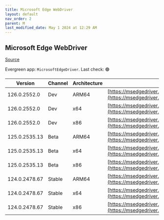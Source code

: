 ```yaml
---
title: Microsoft Edge WebDriver
layout: default
nav_order: 2
parent: M
last_modified_date: May 1 2024 at 12:29 AM
---
```


## Microsoft Edge WebDriver

[Source](https://www.microsoft.com/edge)

Evergreen app: `MicrosoftEdgeDriver`. Last check: 🟢

| Version       | Channel | Architecture | URI                                                                                                                                            |
| ------------- | ------- | ------------ | ---------------------------------------------------------------------------------------------------------------------------------------------- |
| 126.0.2552.0  | Dev     | ARM64        | [https://msedgedriver.azureedge.net/126.0.2552.0/edgedriver_arm64.zip](https://msedgedriver.azureedge.net/126.0.2552.0/edgedriver_arm64.zip)   |
| 126.0.2552.0  | Dev     | x64          | [https://msedgedriver.azureedge.net/126.0.2552.0/edgedriver_win64.zip](https://msedgedriver.azureedge.net/126.0.2552.0/edgedriver_win64.zip)   |
| 126.0.2552.0  | Dev     | x86          | [https://msedgedriver.azureedge.net/126.0.2552.0/edgedriver_win32.zip](https://msedgedriver.azureedge.net/126.0.2552.0/edgedriver_win32.zip)   |
| 125.0.2535.13 | Beta    | ARM64        | [https://msedgedriver.azureedge.net/125.0.2535.13/edgedriver_arm64.zip](https://msedgedriver.azureedge.net/125.0.2535.13/edgedriver_arm64.zip) |
| 125.0.2535.13 | Beta    | x64          | [https://msedgedriver.azureedge.net/125.0.2535.13/edgedriver_win64.zip](https://msedgedriver.azureedge.net/125.0.2535.13/edgedriver_win64.zip) |
| 125.0.2535.13 | Beta    | x86          | [https://msedgedriver.azureedge.net/125.0.2535.13/edgedriver_win32.zip](https://msedgedriver.azureedge.net/125.0.2535.13/edgedriver_win32.zip) |
| 124.0.2478.67 | Stable  | ARM64        | [https://msedgedriver.azureedge.net/124.0.2478.67/edgedriver_arm64.zip](https://msedgedriver.azureedge.net/124.0.2478.67/edgedriver_arm64.zip) |
| 124.0.2478.67 | Stable  | x64          | [https://msedgedriver.azureedge.net/124.0.2478.67/edgedriver_win64.zip](https://msedgedriver.azureedge.net/124.0.2478.67/edgedriver_win64.zip) |
| 124.0.2478.67 | Stable  | x86          | [https://msedgedriver.azureedge.net/124.0.2478.67/edgedriver_win32.zip](https://msedgedriver.azureedge.net/124.0.2478.67/edgedriver_win32.zip) |
